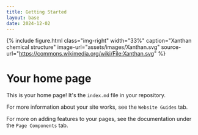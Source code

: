 ```yaml
---
title: Getting Started
layout: base
date: 2024-12-02
---
```



{% include figure.html
  class="img-right"
  width="33%"
  caption="Xanthan chemical structure"
  image-url="assets/images/Xanthan.svg"
  source-url="https://commons.wikimedia.org/wiki/File:Xanthan.svg"
%}


# Your home page

This is your home page! It's the `index.md` file in your repository.

For more information about your site works, see the `Website Guides` tab.

For more on adding features to your pages, see the documentation under the `Page Components` tab.